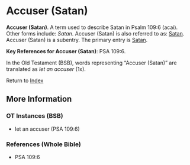 # Accuser (Satan)
**Accuser (Satan)**. 
A term used to describe Satan in Psalm 109:6 (acai). 
Other forms include: 
*Satan*. 
Accuser (Satan) is also referred to as: 
[Satan](Satan.md). 
Accuser (Satan) is a subentry. The primary entry is 
[Satan](Satan.md). 


**Key References for Accuser (Satan)**: 
PSA 109:6. 


In the Old Testament (BSB), words representing “Accuser (Satan)” are translated as 
*let an accuser* (1x). 




Return to [Index](00-Index.md)

## More Information

### OT Instances (BSB)

* let an accuser (PSA 109:6)



### References (Whole Bible)

* PSA 109:6



